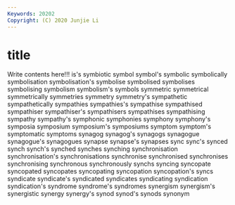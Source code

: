 ```yaml
---
Keywords: 20202
Copyright: (C) 2020 Junjie Li
---
```


# title

Write contents here!!!
is's
symbiotic 
symbol 
symbol's 
symbolic 
symbolically 
symbolisation 
symbolisation's 
symbolise 
symbolised 
symbolises
symbolising 
symbolism 
symbolism's 
symbols 
symmetric 
symmetrical 
symmetrically 
symmetries 
symmetry 
symmetry's
sympathetic 
sympathetically 
sympathies 
sympathies's 
sympathise 
sympathised 
sympathiser 
sympathiser's 
sympathisers 
sympathises
sympathising 
sympathy 
sympathy's 
symphonic 
symphonies 
symphony 
symphony's 
symposia 
symposium 
symposium's
symposiums 
symptom 
symptom's 
symptomatic 
symptoms 
synagog 
synagog's 
synagogs 
synagogue 
synagogue's
synagogues 
synapse 
synapse's 
synapses 
sync 
sync's 
synced 
synch 
synch's 
synched
synches 
synching 
synchronisation 
synchronisation's 
synchronisations 
synchronise 
synchronised 
synchronises 
synchronising 
synchronous
synchronously 
synchs 
syncing 
syncopate 
syncopated 
syncopates 
syncopating 
syncopation 
syncopation's 
syncs
syndicate 
syndicate's 
syndicated 
syndicates 
syndicating 
syndication 
syndication's 
syndrome 
syndrome's 
syndromes
synergism 
synergism's 
synergistic 
synergy 
synergy's 
synod 
synod's 
synods 
synonym 
